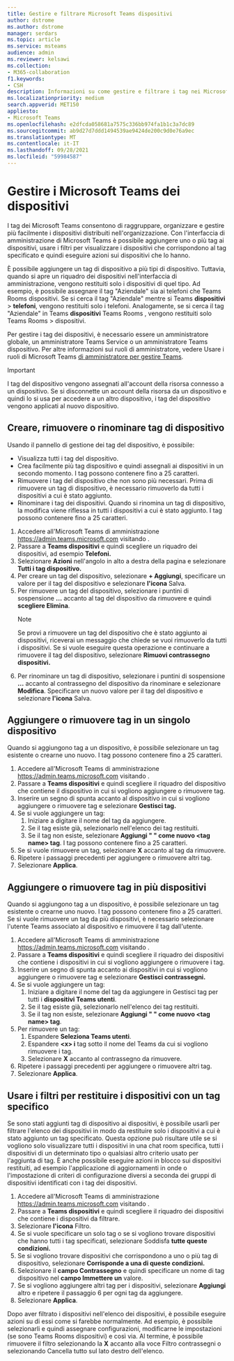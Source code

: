```yaml
---
title: Gestire e filtrare Microsoft Teams dispositivi
author: dstrome
ms.author: dstrome
manager: serdars
ms.topic: article
ms.service: msteams
audience: admin
ms.reviewer: kelsawi
ms.collection:
- M365-collaboration
f1.keywords:
- CSH
description: Informazioni su come gestire e filtrare i tag nei Microsoft Teams dispositivi.
ms.localizationpriority: medium
search.appverid: MET150
appliesto:
- Microsoft Teams
ms.openlocfilehash: e2dfcda058681a7575c336bb974fa1b1c3a7dc89
ms.sourcegitcommit: ab9d27d7ddd1494539ae9424de200c9d0e76a9ec
ms.translationtype: MT
ms.contentlocale: it-IT
ms.lasthandoff: 09/28/2021
ms.locfileid: "59984587"
---
```

# <a name="manage-microsoft-teams-device-tags"></a>Gestire i Microsoft Teams dei dispositivi

I tag dei Microsoft Teams consentono di raggruppare, organizzare e gestire più facilmente i dispositivi distribuiti nell'organizzazione. Con l'interfaccia di amministrazione di Microsoft Teams è possibile aggiungere uno o più tag ai dispositivi, usare i filtri per visualizzare i dispositivi che corrispondono al tag specificato e quindi eseguire azioni sui dispositivi che lo hanno.

È possibile aggiungere un tag di dispositivo a più tipi di dispositivo. Tuttavia, quando si apre un riquadro dei dispositivi nell'interfaccia di amministrazione, vengono restituiti solo i dispositivi di quel tipo. Ad esempio, è possibile assegnare il tag "Aziendale" sia ai telefoni che Teams Rooms dispositivi. Se si cerca il tag "Aziendale" mentre si Teams **dispositivi**  >  **telefoni**, vengono restituiti solo i telefoni. Analogamente, se si cerca il tag "Aziendale" in Teams **dispositivi** Teams Rooms , vengono restituiti solo Teams Rooms  >  dispositivi.

Per gestire i tag dei dispositivi, è necessario essere un amministratore globale, un amministratore Teams Service o un amministratore Teams dispositivo. Per altre informazioni sui ruoli di amministratore, vedere Usare i ruoli di Microsoft Teams [di amministratore per gestire Teams](../using-admin-roles.md).

> [!IMPORTANT]
> I tag del dispositivo vengono assegnati all'account della risorsa connesso a un dispositivo. Se si disconnette un account della risorsa da un dispositivo e quindi lo si usa per accedere a un altro dispositivo, i tag del dispositivo vengono applicati al nuovo dispositivo.

## <a name="create-remove-or-rename-device-tags"></a>Creare, rimuovere o rinominare tag di dispositivo

Usando il pannello di gestione dei tag del dispositivo, è possibile:

- Visualizza tutti i tag del dispositivo.
- Crea facilmente più tag dispositivo e quindi assegnali ai dispositivi in un secondo momento. I tag possono contenere fino a 25 caratteri.
- Rimuovere i tag del dispositivo che non sono più necessari. Prima di rimuovere un tag di dispositivo, è necessario rimuoverlo da tutti i dispositivi a cui è stato aggiunto.
- Rinominare i tag dei dispositivi. Quando si rinomina un tag di dispositivo, la modifica viene riflessa in tutti i dispositivi a cui è stato aggiunto. I tag possono contenere fino a 25 caratteri.

1. Accedere all'Microsoft Teams di amministrazione https://admin.teams.microsoft.com visitando .
2. Passare a **Teams dispositivi** e quindi scegliere un riquadro dei dispositivi, ad esempio **Telefoni.**
3. Selezionare **Azioni** nell'angolo in alto a destra della pagina e selezionare **Tutti i tag dispositivo.**
4. Per creare un tag del dispositivo, selezionare **+ Aggiungi**, specificare un valore per il tag del dispositivo e selezionare **l'icona** Salva.
5. Per rimuovere un tag del dispositivo, selezionare i puntini di sospensione **...** accanto al tag del dispositivo da rimuovere e quindi **scegliere Elimina**.
    > [!NOTE]
    > Se provi a rimuovere un tag del dispositivo che è stato aggiunto ai dispositivi, riceverai un messaggio che chiede se vuoi rimuoverlo da tutti i dispositivi. Se si vuole eseguire questa operazione e continuare a rimuovere il tag del dispositivo, selezionare **Rimuovi contrassegno dispositivi.**
6. Per rinominare un tag di dispositivo, selezionare i puntini di sospensione **...** accanto al contrassegno del dispositivo da rinominare e selezionare **Modifica**. Specificare un nuovo valore per il tag del dispositivo e selezionare **l'icona** Salva.

## <a name="add-or-remove-tags-on-a-single-device"></a>Aggiungere o rimuovere tag in un singolo dispositivo

Quando si aggiungono tag a un dispositivo, è possibile selezionare un tag esistente o crearne uno nuovo. I tag possono contenere fino a 25 caratteri.

1. Accedere all'Microsoft Teams di amministrazione https://admin.teams.microsoft.com visitando .
2. Passare a **Teams dispositivi** e quindi scegliere il riquadro del dispositivo che contiene il dispositivo in cui si vogliono aggiungere o rimuovere tag.
3. Inserire un segno di spunta accanto al dispositivo in cui si vogliono aggiungere o rimuovere tag e selezionare **Gestisci tag.**
4. Se si vuole aggiungere un tag:
    1. Iniziare a digitare il nome del tag da aggiungere.
    2. Se il tag esiste già, selezionarlo nell'elenco dei tag restituiti.
    3. Se il tag non esiste, selezionare **Aggiungi " " come nuovo \<tag name> tag**. I tag possono contenere fino a 25 caratteri.
5. Se si vuole rimuovere un tag, selezionare **X** accanto al tag da rimuovere.
6. Ripetere i passaggi precedenti per aggiungere o rimuovere altri tag.
7. Selezionare **Applica**.

## <a name="add-or-remove-tags-on-multiple-devices"></a>Aggiungere o rimuovere tag in più dispositivi

Quando si aggiungono tag a un dispositivo, è possibile selezionare un tag esistente o crearne uno nuovo. I tag possono contenere fino a 25 caratteri. Se si vuole rimuovere un tag da più dispositivi, è necessario selezionare l'utente Teams associato al dispositivo e rimuovere il tag dall'utente.

1. Accedere all'Microsoft Teams di amministrazione https://admin.teams.microsoft.com visitando .
2. Passare a **Teams dispositivi** e quindi scegliere il riquadro dei dispositivi che contiene i dispositivi in cui si vogliono aggiungere o rimuovere i tag.
3. Inserire un segno di spunta accanto ai dispositivi in cui si vogliono aggiungere o rimuovere tag e selezionare **Gestisci contrassegni.**
4. Se si vuole aggiungere un tag:
    1. Iniziare a digitare il nome del tag da aggiungere in Gestisci tag per tutti i **dispositivi Teams utenti**.
    2. Se il tag esiste già, selezionarlo nell'elenco dei tag restituiti.
    3. Se il tag non esiste, selezionare **Aggiungi " " come nuovo \<tag name> tag**.
5. Per rimuovere un tag:
    1. Espandere **Seleziona Teams utenti**.
    2. Espandere **\<x> i** tag sotto il nome del Teams da cui si vogliono rimuovere i tag.
    3. Selezionare **X** accanto al contrassegno da rimuovere.
6. Ripetere i passaggi precedenti per aggiungere o rimuovere altri tag.
7. Selezionare **Applica**.

## <a name="use-filters-to-return-devices-with-a-specific-tag"></a>Usare i filtri per restituire i dispositivi con un tag specifico

Se sono stati aggiunti tag di dispositivo ai dispositivi, è possibile usarli per filtrare l'elenco dei dispositivi in modo da restituire solo i dispositivi a cui è stato aggiunto un tag specificato. Questa opzione può risultare utile se si vogliono solo visualizzare tutti i dispositivi in una chat room specifica, tutti i dispositivi di un determinato tipo o qualsiasi altro criterio usato per l'aggiunta di tag. È anche possibile eseguire azioni in blocco sui dispositivi restituiti, ad esempio l'applicazione di aggiornamenti in onde o l'impostazione di criteri di configurazione diversi a seconda dei gruppi di dispositivi identificati con i tag dei dispositivi.

1. Accedere all'Microsoft Teams di amministrazione https://admin.teams.microsoft.com visitando .
2. Passare a **Teams dispositivi** e quindi scegliere il riquadro dei dispositivi che contiene i dispositivi da filtrare.
3. Selezionare **l'icona** Filtro.
4. Se si vuole specificare un solo tag o se si vogliono trovare dispositivi che hanno tutti i tag specificati, selezionare Soddisfa **tutte queste condizioni.**
5. Se si vogliono trovare dispositivi che corrispondono a uno o più tag di dispositivo, selezionare **Corrisponde a una di queste condizioni.**
6. Selezionare il **campo Contrassegno** e quindi specificare un nome di tag dispositivo nel **campo Immettere un** valore.
7. Se si vogliono aggiungere altri tag per i dispositivi, selezionare **Aggiungi** altro e ripetere il passaggio 6 per ogni tag da aggiungere.
8. Selezionare **Applica**.

Dopo aver filtrato i dispositivi nell'elenco dei dispositivi, è possibile eseguire azioni su di essi come si farebbe normalmente. Ad esempio, è possibile selezionarli e quindi assegnare configurazioni, modificarne le impostazioni (se sono Teams Rooms dispositivi) e così via. Al termine, è possibile rimuovere il filtro selezionando la  **X** accanto alla  voce Filtro contrassegni o selezionando Cancella tutto sul lato destro dell'elenco.
